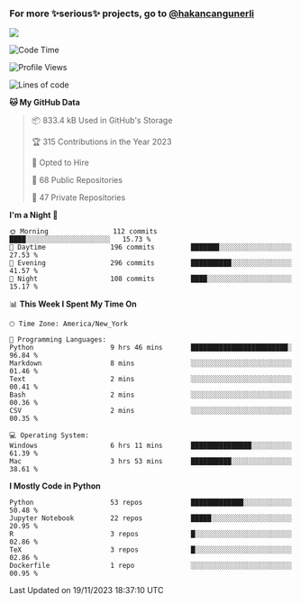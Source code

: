 ### For more ✨serious✨ projects, go to [@hakancangunerli](https://github.com/hakancangunerli)

![](https://github-readme-stats.vercel.app/api/top-langs/?username=hakancangunerli&layout=compact&hide=tex,html,shell,CSS,Ruby,Makefile,EmberScript,MATLAB,C&langs_count=6&exclude_repo=2015-csharp,gt_code,gsu_code,uga_code,uga_robotics)

<!--START_SECTION:waka-->
![Code Time](http://img.shields.io/badge/Code%20Time-585%20hrs%2057%20mins-blue)

![Profile Views](http://img.shields.io/badge/Profile%20Views-0-blue)

![Lines of code](https://img.shields.io/badge/From%20Hello%20World%20I%27ve%20Written-3.3%20million%20lines%20of%20code-blue)

**🐱 My GitHub Data** 

> 📦 833.4 kB Used in GitHub's Storage 
 > 
> 🏆 315 Contributions in the Year 2023
 > 
> 💼 Opted to Hire
 > 
> 📜 68 Public Repositories 
 > 
> 🔑 47 Private Repositories 
 > 
**I'm a Night 🦉** 

```text
🌞 Morning                112 commits         ████░░░░░░░░░░░░░░░░░░░░░   15.73 % 
🌆 Daytime                196 commits         ███████░░░░░░░░░░░░░░░░░░   27.53 % 
🌃 Evening                296 commits         ██████████░░░░░░░░░░░░░░░   41.57 % 
🌙 Night                  108 commits         ████░░░░░░░░░░░░░░░░░░░░░   15.17 % 
```


📊 **This Week I Spent My Time On** 

```text
🕑︎ Time Zone: America/New_York

💬 Programming Languages: 
Python                   9 hrs 46 mins       ████████████████████████░   96.84 % 
Markdown                 8 mins              ░░░░░░░░░░░░░░░░░░░░░░░░░   01.46 % 
Text                     2 mins              ░░░░░░░░░░░░░░░░░░░░░░░░░   00.41 % 
Bash                     2 mins              ░░░░░░░░░░░░░░░░░░░░░░░░░   00.36 % 
CSV                      2 mins              ░░░░░░░░░░░░░░░░░░░░░░░░░   00.35 % 

💻 Operating System: 
Windows                  6 hrs 11 mins       ███████████████░░░░░░░░░░   61.39 % 
Mac                      3 hrs 53 mins       ██████████░░░░░░░░░░░░░░░   38.61 % 
```

**I Mostly Code in Python** 

```text
Python                   53 repos            █████████████░░░░░░░░░░░░   50.48 % 
Jupyter Notebook         22 repos            █████░░░░░░░░░░░░░░░░░░░░   20.95 % 
R                        3 repos             █░░░░░░░░░░░░░░░░░░░░░░░░   02.86 % 
TeX                      3 repos             █░░░░░░░░░░░░░░░░░░░░░░░░   02.86 % 
Dockerfile               1 repo              ░░░░░░░░░░░░░░░░░░░░░░░░░   00.95 % 
```




 Last Updated on 19/11/2023 18:37:10 UTC
<!--END_SECTION:waka-->


